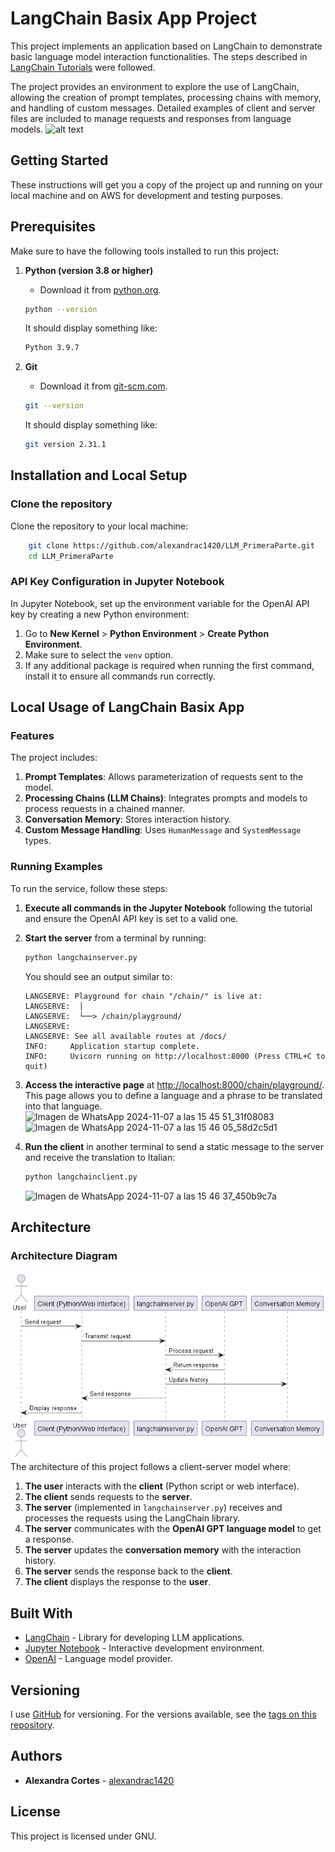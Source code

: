 # LangChain Basix App Project

This project implements an application based on LangChain to demonstrate basic language model interaction functionalities. The steps described in [LangChain Tutorials](https://python.langchain.com/docs/tutorials/llm_chain/) were followed.


The project provides an environment to explore the use of LangChain, allowing the creation of prompt templates, processing chains with memory, and handling of custom messages. Detailed examples of client and server files are included to manage requests and responses from language models.
![alt text](pictures/Funcionamiento.gif)

## Getting Started

These instructions will get you a copy of the project up and running on your local machine and on AWS for development and testing purposes.

## Prerequisites

Make sure to have the following tools installed to run this project:

1. **Python (version 3.8 or higher)**
   - Download it from [python.org](https://www.python.org/downloads/).

   ```sh
   python --version
   ```
   It should display something like:

   ```sh
   Python 3.9.7
   ```

2. **Git**
   - Download it from [git-scm.com](https://git-scm.com/downloads).

   ```sh
   git --version
   ```
   It should display something like:

   ```sh
   git version 2.31.1
   ```

## Installation and Local Setup

### Clone the repository

Clone the repository to your local machine:

```bash
    git clone https://github.com/alexandrac1420/LLM_PrimeraParte.git
    cd LLM_PrimeraParte
```

### API Key Configuration in Jupyter Notebook

In Jupyter Notebook, set up the environment variable for the OpenAI API key by creating a new Python environment:
1. Go to **New Kernel** > **Python Environment** > **Create Python Environment**.
2. Make sure to select the `venv` option.
3. If any additional package is required when running the first command, install it to ensure all commands run correctly.

## Local Usage of LangChain Basix App

### Features

The project includes:

1. **Prompt Templates**: Allows parameterization of requests sent to the model.
2. **Processing Chains (LLM Chains)**: Integrates prompts and models to process requests in a chained manner.
3. **Conversation Memory**: Stores interaction history.
4. **Custom Message Handling**: Uses `HumanMessage` and `SystemMessage` types.

### Running Examples

To run the service, follow these steps:

1. **Execute all commands in the Jupyter Notebook** following the tutorial and ensure the OpenAI API key is set to a valid one.

2. **Start the server** from a terminal by running:

   ```bash
   python langchainserver.py
   ```

   You should see an output similar to:

   ```
   LANGSERVE: Playground for chain "/chain/" is live at:
   LANGSERVE:  │
   LANGSERVE:  └──> /chain/playground/
   LANGSERVE:
   LANGSERVE: See all available routes at /docs/
   INFO:     Application startup complete.
   INFO:     Uvicorn running on http://localhost:8000 (Press CTRL+C to quit)
   ```

3. **Access the interactive page** at [http://localhost:8000/chain/playground/](http://localhost:8000/chain/playground/). This page allows you to define a language and a phrase to be translated into that language.
   ![Imagen de WhatsApp 2024-11-07 a las 15 45 51_31f08083](https://github.com/user-attachments/assets/1dcd207f-9837-4d1d-b559-6280755cb752)
   ![Imagen de WhatsApp 2024-11-07 a las 15 46 05_58d2c5d1](https://github.com/user-attachments/assets/f4773a85-0f09-41ca-b773-611d01c5e85b)



5. **Run the client** in another terminal to send a static message to the server and receive the translation to Italian:

   ```bash
   python langchainclient.py
   ```
   ![Imagen de WhatsApp 2024-11-07 a las 15 46 37_450b9c7a](https://github.com/user-attachments/assets/eacdadcf-b588-4fd7-bce4-b298372bdf90)


## Architecture

### Architecture Diagram
![alt text](https://github.com/alexandrac1420/LLM_PrimeraParte/blob/master/pictures/Arquitectura.png)
The architecture of this project follows a client-server model where:

1. **The user** interacts with the **client** (Python script or web interface).
2. **The client** sends requests to the **server**.
3. **The server** (implemented in `langchainserver.py`) receives and processes the requests using the LangChain library.
4. **The server** communicates with the **OpenAI GPT language model** to get a response.
5. **The server** updates the **conversation memory** with the interaction history.
6. **The server** sends the response back to the **client**.
7. **The client** displays the response to the **user**.



## Built With

- [LangChain](https://langchain.com/) - Library for developing LLM applications.
- [Jupyter Notebook](https://jupyter.org/) - Interactive development environment.
- [OpenAI](https://openai.com/) - Language model provider.

## Versioning

I use [GitHub](https://github.com/) for versioning. For the versions available, see the [tags on this repository](https://github.com/alexandrac1420/LLM_PrimeraParte.git).

## Authors

- **Alexandra Cortes** - [alexandrac1420](https://github.com/alexandrac1420)

## License

This project is licensed under GNU.

